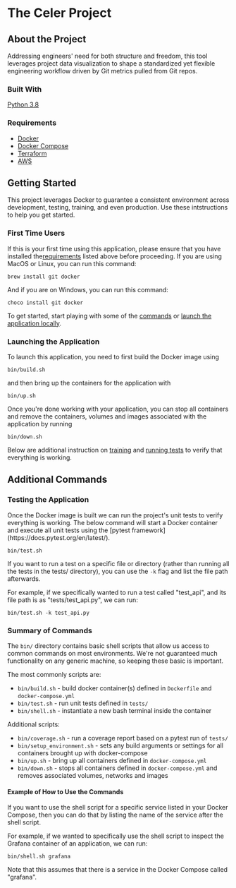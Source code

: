 # The Celer Project

## About the Project
Addressing engineers' need for both structure and freedom, this tool leverages project data visualization to shape a standardized yet flexible engineering workflow driven by Git metrics pulled from Git repos.

### Built With

[Python 3.8](https://www.python.org)

### Requirements

- [Docker](https://www.docker.com)
- [Docker Compose](https://docs.docker.com/compose/install/)
- [Terraform](https://www.terraform.io/)
- [AWS](https://aws.amazon.com)

## Getting Started

This project leverages Docker to guarantee a consistent environment across development, testing, training, and even production. Use these intstructions to help you get started.

### First Time Users
If this is your first time using this application, please ensure that you have installed the[requirements](#requirements) listed above before proceeding. If you are using MacOS or Linux, you can run this command:

```shell script
brew install git docker
```

And if you are on Windows, you can run this command:
```shell script
choco install git docker
```

To get started, start playing with some of the <a href="#command-summary">commands</a> or <a href="#launching-the-app">launch the application locally</a>.

<h3 id="launching-the-app"> Launching the Application </h3>
To launch this application, you need to first build the Docker image using

```shell script
bin/build.sh
```
and then bring up the containers for the application with

```shell script
bin/up.sh
```

Once you're done working with your application, you can stop all containers and remove the containers, volumes and images associated with the application by running
```shell script
bin/down.sh
```

Below are additional instruction on <a href="#training">training</a> and <a href="#testing">running tests</a> to verify that everything is working.

<h2 id="additional-commands"> Additional Commands </h2>

<h3 id="training"> Testing the Application </h3>
Once the Docker image is built we can run the project's unit tests to verify everything is
working. The below command will start a Docker container and execute all unit tests using
the [pytest framework](https://docs.pytest.org/en/latest/).

```shell script
bin/test.sh
```

If you want to run a test on a specific file or directory (rather than running all the tests in the tests/ directory), you can use the `-k` flag and list the file path afterwards.

For example, if we specifically wanted to run a test called "test_api", and its file path is as "tests/test_api.py", we can run:

```shell script
bin/test.sh -k test_api.py
```

<h3 id="command-summary"> Summary of Commands </h3>

The `bin/` directory contains basic shell scripts that allow us access to common commands on most environments. We're not guaranteed much functionality on any generic machine, so keeping these basic is important.

The most commonly scripts are:

- `bin/build.sh` - build docker container(s) defined in `Dockerfile` and `docker-compose.yml`
- `bin/test.sh` - run unit tests defined in `tests/`
- `bin/shell.sh` - instantiate a new bash terminal inside the container

Additional scripts:

- `bin/coverage.sh` - run a coverage report based on a pytest run of `tests/`
- `bin/setup_environment.sh` - sets any build arguments or settings for all containers brought up with docker-compose
- `bin/up.sh` - bring up all containers defined in `docker-compose.yml`
- `bin/down.sh` - stops all containers defined in `docker-compose.yml` and removes associated volumes, networks and images

<h4 id="command-details">Example of How to Use the Commands</h4>
If you want to use the shell script for a specific service listed in your Docker Compose, then you can do that by listing the name of the service after the shell script.

For example, if we wanted to specifically use the shell script to inspect the Grafana container of an application, we can run:
```shell
bin/shell.sh grafana
```

Note that this assumes that there is a service in the Docker Compose called "grafana".